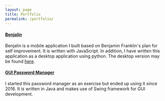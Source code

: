 ```yaml
---
layout: page
title: Portfolio
permalink: /portfolio/
---
```


#### [Benjalin](https://github.com/bibiki/benjalin)
Benjalin is a mobile application I built based on Benjamin Franklin's plan for self improvement. It is written with JavaScript.
In addition, I have written this application as a desktop application using python. The desktop version may be found [here](https://github.com/bibiki/benjalin_py).

#### [GUI Password Manager](https://github.com/bibiki/benjalin-pm)

I started this password manager as an exercise but ended up using it since 2016. It is written in Java and makes use of Swing framework for GUI development.
